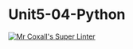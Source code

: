 # Unit5-04-Python
[![Mr Coxall's Super Linter](https://github.com/ICS3U-C-Programming-Volodymyr-K/Unit5-04-Python/workflows/Mr%20Coxall's%20Super%20Linter/badge.svg)](https://github.com/ICS3U-C-Programming-Volodymyr-K/Unit5-04-Python/actions/)
